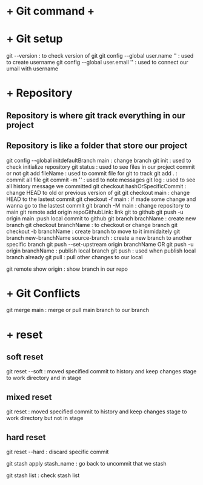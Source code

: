 # + Git command +

# + Git setup

git --version : to check version of git
git config --global user.name '' : used to create username
git config --global user.email '' : used to connect our umail with username

# + Repository

## Repository is where git track everything in our project

## Repository is like a folder that store our project

git config --global initdefaultBranch main : change branch
git init : used to check initialize repository
git status : used to see files in our project commit or not
git add fileName : used to commit file for git to track
git add . : commit all file
git commit -m '' : used to note messages
git log : used to see all history message we committed
git checkout hashOrSpecificCommit : change HEAD to old or previous version of git
git checkout main : change HEAD to the lastest commit
git checkout -f main : if made some change and wanna go to the lastest commit
git branch -M main : change repository to main
git remote add origin repoGithubLink: link git to github
git push -u origin main :push local commit to github
git branch brachName : create new branch
git checkout branchName : to checkout or change branch
git checkout -b branchName : create branch to move to it immidaitely
git branch new-branchName source-branch : create a new branch to another specific branch
git push --set-upstream origin branchName OR git push -u origin branchName : publish local branch
git push : used when publish local branch already
git pull : pull other changes to our local

git remote show origin : show branch in our repo

# + Git Conflicts

git merge main : merge or pull main branch to our branch

# + reset

## soft reset

git reset --soft <commit-hash> : moved specified commit to history and keep changes stage to work directory and in stage

## mixed reset

git reset <commit-hash> : moved specified commit to history and keep changes stage to work directory but not in stage

## hard reset

git reset --hard <commit-hash> : discard specific commit

git stash apply stash_name : go back to uncommit that we stash

git stash list : check stash list
